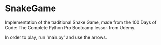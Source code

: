 # SnakeGame
Implementation of the traditional Snake Game, made from the 100 Days of Code: The Complete Python Pro Bootcamp lesson from Udemy.

In order to play, run 'main.py' and use the arrows.
